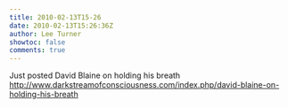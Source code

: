 ```yaml
---
title: 2010-02-13T15-26
date: 2010-02-13T15:26:36Z
author: Lee Turner
showtoc: false
comments: true
---
```


Just posted David Blaine on holding his breath http://www.darkstreamofconsciousness.com/index.php/david-blaine-on-holding-his-breath

